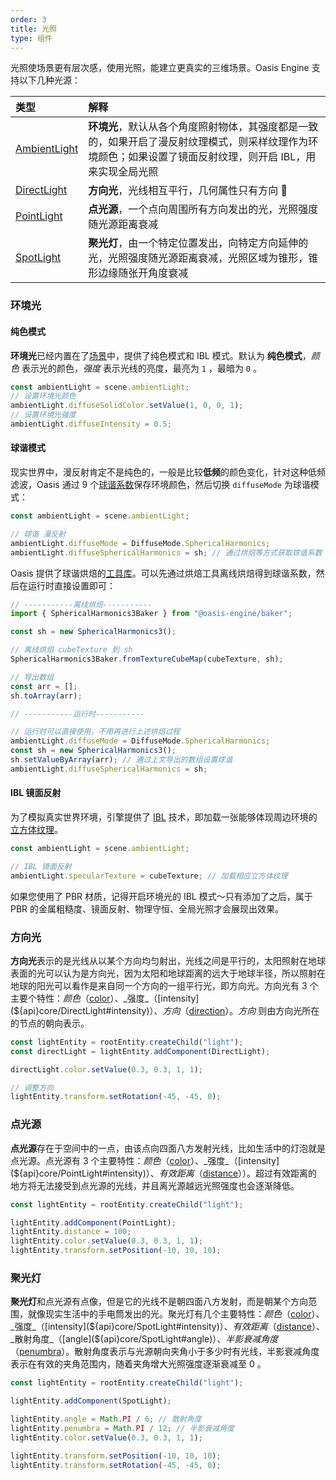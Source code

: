 ```yaml
---
order: 3
title: 光照
type: 组件
---
```


光照使场景更有层次感，使用光照，能建立更真实的三维场景。Oasis Engine 支持以下几种光源：

| 类型 | 解释 |
| :-- | :-- |
| [AmbientLight](${api}core/AmbientLight) | **环境光**，默认从各个角度照射物体，其强度都是一致的，如果开启了漫反射纹理模式，则采样纹理作为环境颜色；如果设置了镜面反射纹理，则开启 IBL，用来实现全局光照 |
| [DirectLight](${api}core/DirectLight) | **方向光**，光线相互平行，几何属性只有方向  |
| [PointLight](${api}core/PointLight) | **点光源**，一个点向周围所有方向发出的光，光照强度随光源距离衰减 |
| [SpotLight](${api}core/SpotLight) | **聚光灯**，由一个特定位置发出，向特定方向延伸的光，光照强度随光源距离衰减，光照区域为锥形，锥形边缘随张开角度衰减 |

### 环境光

#### 纯色模式

**环境光**已经内置在了[场景](${api}core/Scene)中，提供了纯色模式和 IBL 模式。默认为 **纯色模式**，_颜色_ 表示光的颜色，_强度_ 表示光线的亮度，最亮为 `1` ，最暗为 `0` 。

```typescript
const ambientLight = scene.ambientLight;
// 设置环境光颜色
ambientLight.diffuseSolidColor.setValue(1, 0, 0, 1);
// 设置环境光强度
ambientLight.diffuseIntensity = 0.5;
```

#### 球谐模式

现实世界中，漫反射肯定不是纯色的，一般是比较**低频**的颜色变化，针对这种低频滤波，Oasis 通过 9 个[球谐系数](https://graphics.stanford.edu/papers/envmap/envmap.pdf)保存环境颜色，然后切换 `diffuseMode` 为球谐模式：

```typescript
const ambientLight = scene.ambientLight;

// 球谐 漫反射
ambientLight.diffuseMode = DiffuseMode.SphericalHarmonics;
ambientLight.diffuseSphericalHarmonics = sh; // 通过烘焙等方式获取球谐系数
```

Oasis 提供了球谐烘焙的[工具库](https://github.com/oasis-engine/engine-baker)。可以先通过烘焙工具离线烘焙得到球谐系数，然后在运行时直接设置即可：

```typescript
// -----------离线烘焙-----------
import { SphericalHarmonics3Baker } from "@oasis-engine/baker";

const sh = new SphericalHarmonics3();

// 离线烘焙 cubeTexture 到 sh
SphericalHarmonics3Baker.fromTextureCubeMap(cubeTexture, sh);

// 导出数组
const arr = [];
sh.toArray(arr);

// -----------运行时-----------

// 运行时可以直接使用，不用再进行上述烘焙过程
ambientLight.diffuseMode = DiffuseMode.SphericalHarmonics;
const sh = new SphericalHarmonics3();
sh.setValueByArray(arr); // 通过上文导出的数组设置球谐
ambientLight.diffuseSphericalHarmonics = sh;
```

#### IBL 镜面反射

为了模拟真实世界环境，引擎提供了 [IBL](https://www.wikiwand.com/en/Image-based_lighting) 技术，即加载一张能够体现周边环境的[立方体纹理](${docs}resouce-manager-cn#2-texturecube)。

```typescript
const ambientLight = scene.ambientLight;

// IBL 镜面反射
ambientLight.specularTexture = cubeTexture; // 加载相应立方体纹理
```

如果您使用了 PBR 材质，记得开启环境光的 IBL 模式～只有添加了之后，属于 PBR 的金属粗糙度、镜面反射、物理守恒、全局光照才会展现出效果。

### 方向光

**方向光**表示的是光线从以某个方向均匀射出，光线之间是平行的，太阳照射在地球表面的光可以认为是方向光，因为太阳和地球距离的远大于地球半径，所以照射在地球的阳光可以看作是来自同一个方向的一组平行光，即方向光。方向光有 3 个主要个特性：_颜色_（[color](${api}core/DirectLight#color)）、_强度_（[intensity](${api}core/DirectLight#intensity)）、_方向_（[direction](${api}core/DirectLight#direction)）。_方向_ 则由方向光所在的节点的朝向表示。

```typescript
const lightEntity = rootEntity.createChild("light");
const directLight = lightEntity.addComponent(DirectLight);

directLight.color.setValue(0.3, 0.3, 1, 1);

// 调整方向
lightEntity.transform.setRotation(-45, -45, 0);
```

### 点光源

**点光源**存在于空间中的一点，由该点向四面八方发射光线，比如生活中的灯泡就是点光源。点光源有 3 个主要特性：_颜色_（[color](${api}core/PointLight#color)）、_强度_（[intensity](${api}core/PointLight#intensity)）、_有效距离_（[distance](${api}core/PointLight#distance)））。超过有效距离的地方将无法接受到点光源的光线，并且离光源越远光照强度也会逐渐降低。

```typescript
const lightEntity = rootEntity.createChild("light");

lightEntity.addComponent(PointLight);
lightEntity.distance = 100;
lightEntity.color.setValue(0.3, 0.3, 1, 1);
lightEntity.transform.setPosition(-10, 10, 10);
```

### 聚光灯

**聚光灯**和点光源有点像，但是它的光线不是朝四面八方发射，而是朝某个方向范围，就像现实生活中的手电筒发出的光。聚光灯有几个主要特性：_颜色_（[color](${api}core/SpotLight#color)）、_强度_（[intensity](${api}core/SpotLight#intensity)）、_有效距离_（[distance](${api}core/SpotLight#distance)）、_散射角度_（[angle](${api}core/SpotLight#angle)）、_半影衰减角度_（[penumbra](${api}core/SpotLight#penumbra)）。散射角度表示与光源朝向夹角小于多少时有光线，半影衰减角度表示在有效的夹角范围内，随着夹角增大光照强度逐渐衰减至 0 。

```typescript
const lightEntity = rootEntity.createChild("light");

lightEntity.addComponent(SpotLight);

lightEntity.angle = Math.PI / 6; // 散射角度
lightEntity.penumbra = Math.PI / 12; // 半影衰减角度
lightEntity.color.setValue(0.3, 0.3, 1, 1);

lightEntity.transform.setPosition(-10, 10, 10);
lightEntity.transform.setRotation(-45, -45, 0);
```
